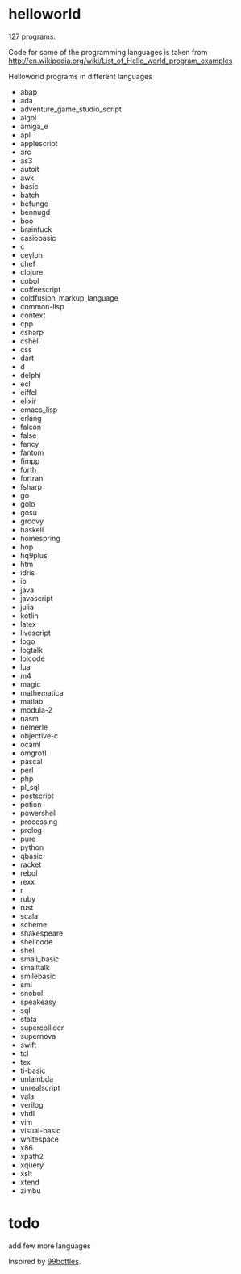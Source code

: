 helloworld
==========
127 programs.

Code for some of the programming languages is taken from
http://en.wikipedia.org/wiki/List_of_Hello_world_program_examples

Helloworld programs in different languages

* abap
* ada
* adventure_game_studio_script
* algol
* amiga_e
* apl
* applescript
* arc
* as3
* autoit
* awk
* basic
* batch
* befunge
* bennugd
* boo
* brainfuck
* casiobasic
* c
* ceylon
* chef
* clojure
* cobol
* coffeescript
* coldfusion_markup_language
* common-lisp
* context
* cpp
* csharp
* cshell
* css
* dart
* d
* delphi
* ecl
* eiffel
* elixir
* emacs_lisp
* erlang
* falcon
* false
* fancy
* fantom
* fimpp
* forth
* fortran
* fsharp
* go
* golo
* gosu
* groovy
* haskell
* homespring
* hop
* hq9plus
* htm
* idris
* io
* java
* javascript
* julia
* kotlin
* latex
* livescript
* logo
* logtalk
* lolcode
* lua
* m4
* magic
* mathematica
* matlab
* modula-2
* nasm
* nemerle
* objective-c
* ocaml
* omgrofl
* pascal
* perl
* php
* pl_sql
* postscript
* potion
* powershell
* processing
* prolog
* pure
* python
* qbasic
* racket
* rebol
* rexx
* r
* ruby
* rust
* scala
* scheme
* shakespeare
* shellcode
* shell
* small_basic
* smalltalk
* smilebasic
* sml
* snobol
* speakeasy
* sql
* stata
* supercollider
* supernova
* swift
* tcl
* tex
* ti-basic
* unlambda
* unrealscript
* vala
* verilog
* vhdl
* vim
* visual-basic
* whitespace
* x86
* xpath2
* xquery
* xslt
* xtend
* zimbu

todo
====

add few more languages

Inspired by [99bottles](http://www.99-bottles-of-beer.net/).

